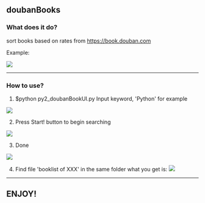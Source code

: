 ## doubanBooks


### What does it do?
sort books based on rates from https://book.douban.com

Example:

![](https://raw.githubusercontent.com/Rafael-Cheng/doubanBooks/master/4.png)

----

### How to use?
1. $python py2_doubanBookUI.py
Input keyword, 'Python' for example

![](https://raw.githubusercontent.com/Rafael-Cheng/doubanBooks/master/1.png)

2. Press Start! button to begin searching

![](https://raw.githubusercontent.com/Rafael-Cheng/doubanBooks/master/2.png)

3. Done

![](https://raw.githubusercontent.com/Rafael-Cheng/doubanBooks/master/3.png)

4. Find file 'booklist of XXX' in the same folder
what you get is:
![](https://raw.githubusercontent.com/Rafael-Cheng/doubanBooks/master/4.png)

----

## ENJOY!
